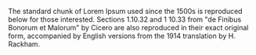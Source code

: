 The standard chunk of Lorem Ipsum used
since the 1500s is reproduced below for
those interested. Sections 1.10.32 and 1
10.33 from "de Finibus Bonorum et Malorum"
by Cicero are also reproduced in their
exact original form, accompanied by
English versions from the 1914 translation
by H. Rackham.